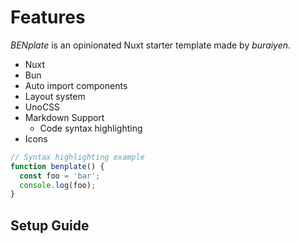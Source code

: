 # Features

_BENplate_ is an opinionated Nuxt starter template made by _buraiyen_.

- Nuxt
- Bun
- Auto import components
- Layout system
- UnoCSS
- Markdown Support
  - Code syntax highlighting
- Icons

```javascript
// Syntax highlighting example
function benplate() {
  const foo = 'bar';
  console.log(foo);
}
```

## Setup Guide
